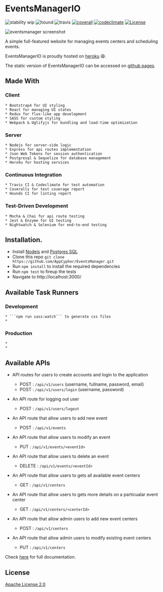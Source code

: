 # EventsManagerIO
![stability wip](https://img.shields.io/badge/stability-work_in_progress-lightgrey.svg "stability wip")
![hound](https://camo.githubusercontent.com/23ee7a697b291798079e258bbc25434c4fac4f8b/68747470733a2f2f696d672e736869656c64732e696f2f62616467652f50726f7465637465645f62792d486f756e642d6138373364312e737667 "hound")
![travis](https://travis-ci.org/AppCypher/eventsmanager.svg?branch=develop "travis")
[![coverall](https://coveralls.io/repos/github/AppCypher/HelloBooks/badge.svg?branch=develop)](https://coveralls.io/github/AppCypher/eventsmanager?branch=develop)
[![codeclimate](https://codeclimate.org/repos/github/AppCypher/HelloBooks/badge.svg?branch=develop)](https://codeclimate.org/github/AppCypher/eventsmanager?branch=develop)
[![License](https://img.shields.io/badge/License-Apache%202.0-blue.svg)](https://opensource.org/licenses/Apache-2.0)

![eventsmanager screenshot](https://github.com/AppCypher/EventsManager/blob/api-test/template/images/screenshot.png "events manager")

A simple full-featured website for managing events centers and scheduling events.

EventsManagerIO is proudly hosted on [heroku](https://events-manager-io.herokuapp.com/) :smile:.

The static version of EventsManagerIO can be accessed on [github pages](https://appcypher.github.io/EventsManager/template).

## Made With 
  ### Client
    * Bootstrap4 for UI styling 
    * React for managing UI states
    * Redux for flux-like app development
    * SASS for custom styling 
    * Webpack & Uglifyjs for bundling and load-time optimization

  ### Server
    * Nodejs for server-side logic
    * Express for api routes implementation
    * Json Web Tokens for session authentication
    * Postgresql & Sequelize for database management
    * Heroku for hosting services 

  ### Continuous Integration
    * Travis CI & Codeclimate for test automation
    * Coveralls for test coverage report
    * Hounds CI for linting report
  
  ### Test-Driven Development
    * Mocha & Chai for api route testing 
    * Jest & Enzyme for UI testing 
    * Nightwatch & Selenium for end-to-end testing
    


## Installation.
  * Install [Nodejs](https://nodejs.org/en/download/) and [Postgres SQL](https://www.postgresql.org/download/)
  * Clone this repo ``` git clone https://github.com/AppCypher/EventsManager.git ```
  * Run ```npm install``` to install the required dependencies
  * Run ```npm test``` to fireup the tests
  * Navigate to http://localhost:3000/


## Available Task Runners
  ### Development 
    * ```npm run sass:watch``` to generate css files 
    * 

  ### Production 
    *
    *


## Available APIs
- API routes for users to create accounts and login to the application
  * POST : ```/api/v1/users```  (username, fullname, password, email)
  *  POST : ```/api/v1/users/login``` (username, password)

- An API route for logging out user
  * POST : ```/api/v1/users/logout```

- An API route that allow users to add new event
  * POST : ```/api/v1/events``` 

- An API route that allow users to modify an event
  * PUT : ```/api/v1/events/<eventId>``` 

- An API route that allow users to delete an event
  * DELETE : ```/api/v1/events/<eventId>``` 

- An API route that allow users to gets all available event centers
  * GET : ```/api/v1/centers```

- An API route that allow users to gets more details on a particualar event center
  * GET : ```/api/v1/centers/<centerId>```

- An API route that allow admin users to add new event centers 
  * POST : ```/api/v1/centers```

- An API route that allow admin users to modify existing event centers 
  * PUT : ```/api/v1/centers```


Check [here](https://app.swaggerhub.com/apis/appcypher/eventsmanager/1.0.0) for full documentation.

## License
[Apache License 2.0](https://github.com/AppCypher/HelloBooks/blob/master/LICENSE)

